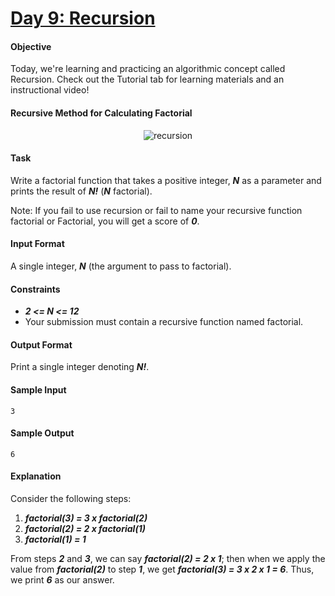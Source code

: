 # [Day 9: Recursion](https://www.hackerrank.com/challenges/30-recursion)

#### Objective
Today, we're learning and practicing an algorithmic concept called Recursion. Check out the Tutorial tab for learning materials and an instructional video!

#### Recursive Method for Calculating Factorial

<p align="center">
    <img src="https://github.com/joshuatvernon/coding-challenges/blob/master/Hackerrank/30%20Days%20of%20Code/Day%2009%20-%20Recursion/img/day-9-recursion.png" alt="recursion">
</p>

#### Task
Write a factorial function that takes a positive integer, __*N*__ as a parameter and prints the result of __*N!*__ (__*N*__ factorial).

Note: If you fail to use recursion or fail to name your recursive function factorial or Factorial, you will get a score of __*0*__.

#### Input Format
A single integer, __*N*__ (the argument to pass to factorial).

#### Constraints
* __*2 <= N <= 12*__
* Your submission must contain a recursive function named factorial.

#### Output Format
Print a single integer denoting __*N!*__.

#### Sample Input
```
3
```

#### Sample Output
```
6
```

#### Explanation

Consider the following steps:
1. __*factorial(3) = 3 x factorial(2)*__
2. __*factorial(2) = 2 x factorial(1)*__
3. __*factorial(1) = 1*__

From steps __*2*__ and __*3*__, we can say __*factorial(2) = 2 x 1*__; then when we apply the value from __*factorial(2)*__ to step __*1*__, we get __*factorial(3) = 3 x 2 x 1 = 6*__. Thus, we print __*6*__ as our answer.
